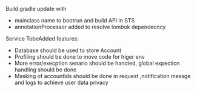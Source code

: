  
Build.gradle update with 
* mainclass name to bootrun and build API in STS 
* annotationProcessor added to resolve lombok dependecncy 

Service TobeAdded features: 
* Database should be used to store Account 
* Profiling should be done to move code for higer env
* More error/execption senario should be handled, global expection handling should be done
* Masking of accountIds should be done in request ,notification messge and logs to achieve user data privacy 
